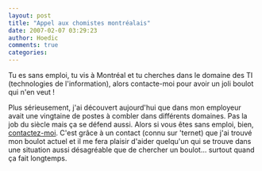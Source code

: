```yaml
---
layout: post
title: "Appel aux chomistes montréalais"
date: 2007-02-07 03:29:23
author: Hoedic
comments: true
categories: 
---
```



Tu es sans emploi, tu vis à Montréal et tu cherches dans le domaine des TI (technologies de l'information), alors contacte-moi pour avoir un joli boulot qui n'en veut !

Plus sérieusement, j'ai découvert aujourd'hui que dans mon employeur avait une vingtaine de postes à combler dans différents domaines. Pas la job du siècle mais ça se défend aussi. Alors si vous êtes sans emploi, bien, [contactez-moi](mailto:hoedic@mon-ile.net). C'est grâce à un contact (connu sur 'ternet) que j'ai trouvé mon boulot actuel et il me fera plaisir d'aider quelqu'un qui se trouve dans une situation aussi désagréable que de chercher un boulot... surtout quand ça fait longtemps.